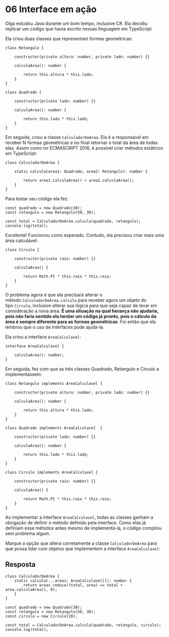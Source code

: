# 06 Interface em ação

Olga estudou Java durante um bom tempo, inclusive C#. Ela decidiu replicar um código que havia escrito nessas linguagem em TypeScript.

Ela criou duas classes que representam formas geométricas:

```
class Retangulo {

    constructor(private altura: number, private lado: number) {}

    calculaArea(): number {

        return this.altura * this.lado;
    }
}

class Quadrado {

    constructor(private lado: number) {}

    calculaArea(): number {

        return this.lado * this.lado;
    }
}
```

Em seguida, criou a classe `CalculadorDeArea`. Ela é a responsável em receber N formas geométricas e no final retornar o total da àrea de todas elas. Assim como no ECMASCRIPT 2016, é possível criar métodos estáticos em TypeScript:

```
class CalculadorDeArea {

    static calcula(area1: Quadrado, area2: Retangulo): number {

        return area1.calculaArea() + area2.calculaArea();
    }
}
```

Para testar seu código ela fez:

```
const quadrado = new Quadrado(30);
const retangulo = new Retangulo(50, 30);

const total = CalculadorDeArea.calcula(quadrado, retangulo);
console.log(total);
```

Excelente! Funcionou como esperado. Contudo, ela precisou criar mais uma área calculável:

```
class Circulo {

    constructor(private raio: number) {}

    calculaArea() {

        return Math.PI * this.raio * this.raio;
    }
}
```

O problema agora é que ela precisará alterar o método `CalculadorDeArea.calcula` para receber agora um objeto do tipo `Circulo`, inclusive alterar sua lógica para que seja capaz de levar em consideração a nova area. **É uma situação na qual herança não ajudaria, pois não faria sentido ela herdar um código já pronto, pois o cálculo da área é sempre diferente para as formas geométricas**. Foi então que ela lembrou que o uso de interfaces pode ajudá-la.

Ela criou a interface `AreaCalculavel`:

```
interface AreaCalculavel {

    calculaArea(): number;
}
```

Em seguida, fez com que as três classes Quadrado, Retangulo e Circulo a implementassem:

```
class Retangulo implements AreaCalculavel {

    constructor(private altura: number, private lado: number) {}

    calculaArea(): number {

        return this.altura * this.lado;
    }
}

class Quadrado implements AreaCalculavel  {

    constructor(private lado: number) {}

    calculaArea(): number {

        return this.lado * this.lado;
    }
}

class Circulo implements AreaCalculavel {

    constructor(private raio: number) {}

    calculaArea() {

        return Math.PI * this.raio * this.raio;
    }
}
```

Ao implementar a interface `AreaCalculavel`, todas as classes ganham a obrigação de definir o método definido pela interface. Como elas já definiam esse métodos antes mesmo de implementá-la, o código compilou sem problema algum.

Marque a opção que altera corretamente a classe `CalculadorDeArea` para que possa lidar com objetos que implementem a interface `AreaCalculavel`:



## Resposta

```
class CalculadorDeArea {
    static calcula(...areas: AreaCalculavel[]): number {
        return areas.reduce((total, area) => total + area.calculaArea(), 0);
    }
}

const quadrado = new Quadrado(30);
const retangulo = new Retangulo(50, 30);
const circulo = new Circulo(20);

const total = CalculadorDeArea.calcula(quadrado, retangulo, circulo);
console.log(total);
```




